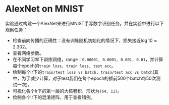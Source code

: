 # AlexNet on MNIST

实验通过构建一个AlexNet来进行MNIST手写数字识别任务。并在实验中进行以下观察任务：

- 检查前向传播的正确性：没有训练随机初始化的情况下，损失接近$\log 10 \approx 2.302$。 
- 查看网络参数。
- 在不同学习率下训练网络，range：`0.00001, 0.0001, 0.001, 0.01`，并计算每个epoch的`train loss, train loss, test acc`。 
- 绘制每个lr下的`train/test loss vs batch`，`train/test acc vs batch`(其中，为了减少计算，对于test我们在每个epoch的额前500个batch每50次测试一次)。 
- 可视化各个lr下的第一层的大核卷积，形状为`(64, 11)`。  
- 绘制各个lr下的混淆矩阵，用于查看错例。  
